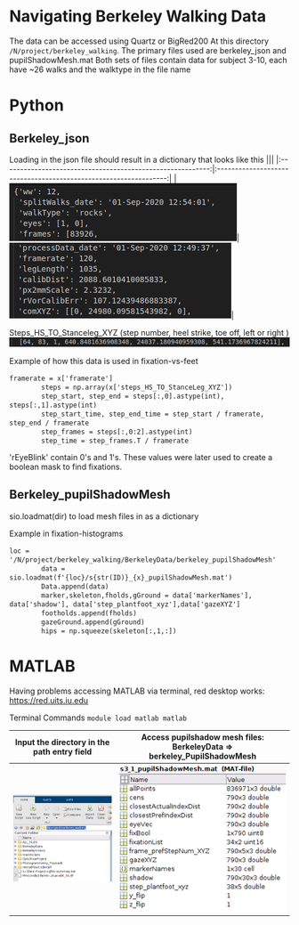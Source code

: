 
# Navigating Berkeley Walking Data

The data can be accessed using Quartz or BigRed200 
At this directory `
/N/project/berkeley_walking
`.
The primary files used are berkeley_json and pupilShadowMesh.mat
Both sets of files contain data for subject 3-10, each have ~26 walks and the walktype in the file name

# Python
## Berkeley_json

Loading in the json file should result in a dictionary that looks like this
|||
|:----------------------------------------------------------:|:----------------------------------------------------------------:|
|![alt text](https://github.com/BonnenLab/visualize-skelly-laser-environment/blob/96f3fb3fab1a789c94e092fa141f33aba864fcd4/Assets/Screenshot%20from%202024-05-06%2013-20-23.png)|![alt text](https://github.com/BonnenLab/visualize-skelly-laser-environment/blob/main/Assets/Screenshot%20from%202024-05-06%2013-19-52.png)|


Steps_HS_TO_Stanceleg_XYZ (step number, heel strike, toe off, left or right )
![alt text](https://github.com/BonnenLab/visualize-skelly-laser-environment/blob/main/Assets/hs.png)

Example of how this data is used in fixation-vs-feet

```
framerate = x['framerate']
        steps = np.array(x['steps_HS_TO_StanceLeg_XYZ'])
        step_start, step_end = steps[:,0].astype(int), steps[:,1].astype(int)
        step_start_time, step_end_time = step_start / framerate, step_end / framerate
        step_frames = steps[:,0:2].astype(int)
        step_time = step_frames.T / framerate
```

'rEyeBlink' contain 0's and 1's. These values were later used to create a boolean mask to find fixations.

## Berkeley_pupilShadowMesh

sio.loadmat(dir) to load mesh files in as a dictionary

Example in fixation-histograms
```
loc = '/N/project/berkeley_walking/BerkeleyData/berkeley_pupilShadowMesh'
        data = sio.loadmat(f'{loc}/s{str(ID)}_{x}_pupilShadowMesh.mat')
        Data.append(data)    
        marker,skeleton,fholds,gGround = data['markerNames'], data['shadow'], data['step_plantfoot_xyz'],data['gazeXYZ']
        footholds.append(fholds)
        gazeGround.append(gGround)
        hips = np.squeeze(skeleton[:,1,:])
```


# MATLAB

Having problems accessing MATLAB via terminal, red desktop works: <u>https://red.uits.iu.edu</u>

Terminal Commands
`
module load matlab
matlab
`

| Input the directory in the path entry field                                                            |Access pupilshadow mesh files: BerkeleyData => berkeley_PupilShadowMesh                         |
|:------------------------------------------------------------------------------------------------------:|:----------------------------------------------------------------------------------------------:|
|![](https://github.com/BonnenLab/visualize-skelly-laser-environment/blob/main/Assets/matlab1.png)     |![](https://github.com/BonnenLab/visualize-skelly-laser-environment/blob/main/Assets/matlab2-1.png)|



